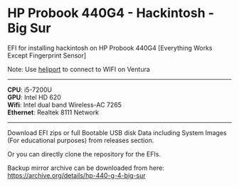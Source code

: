 # HP Probook 440G4 - Hackintosh - Big Sur
EFI for installing hackintosh on HP Probook 440G4 
 [Everything Works Except Fingerprint Sensor]

  Note: Use [heliport](https://github.com/OpenIntelWireless/HeliPort) to connect to WIFI on Ventura
 <hr></hr>
 
**CPU**: i5-7200U<br>
**GPU**: Intel HD 620<br>
**Wifi**: Intel dual band Wireless-AC 7265<br>
**Ethernet**: Realtek 8111 Network

<hr></hr>
Download EFI zips or full Bootable USB disk Data including System Images (For educational purposes) from releases section.

Or you can directly clone the repository for the EFIs.


Backup mirror archive can be downloaded from here: https://archive.org/details/hp-440-g-4-big-sur